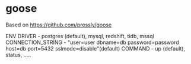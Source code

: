 # goose

Based on https://github.com/pressly/goose

ENV
DRIVER - postgres (default), mysql, redshift, tidb, mssql
CONNECTION_STRING - "user=user dbname=db password=password host=db port=5432 sslmode=disable"(default)
COMMAND - up (default), status, .....
